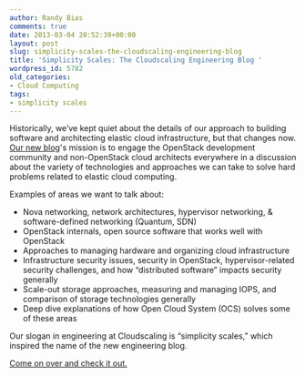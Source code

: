 ```yaml
---
author: Randy Bias
comments: true
date: 2013-03-04 20:52:39+00:00
layout: post
slug: simplicity-scales-the-cloudscaling-engineering-blog
title: 'Simplicity Scales: The Cloudscaling Engineering Blog '
wordpress_id: 5782
old_categories:
- Cloud Computing
tags:
- simplicity scales
---
```


Historically, we’ve kept quiet about the details of our approach to building software and architecting elastic cloud infrastructure, but that changes now. [Our new blog](http://engineering.cloudscaling.com)'s mission is to engage the OpenStack development community and non-OpenStack cloud architects everywhere in a discussion about the variety of technologies and approaches we can take to solve hard problems related to elastic cloud computing.  

Examples of areas we want to talk about:

  * Nova networking, network architectures, hypervisor networking, & software-defined networking (Quantum, SDN)
  * OpenStack internals, open source software that works well with OpenStack
  * Approaches to managing hardware and organizing cloud infrastructure
  * Infrastructure security issues, security in OpenStack, hypervisor-related security challenges, and how “distributed software” impacts security generally
  * Scale-out storage approaches, measuring and managing IOPS, and comparison of storage technologies generally
  * Deep dive explanations of how Open Cloud System (OCS) solves some of these areas

Our slogan in engineering at Cloudscaling is “simplicity scales,” which inspired the name of the new engineering blog.

[Come on over and check it out.](http://engineering.cloudscaling.com)
